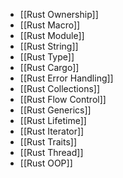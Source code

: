 - [[Rust Ownership]]
- [[Rust Macro]]
- [[Rust Module]]
- [[Rust String]]
- [[Rust Type]]
- [[Rust Cargo]]
- [[Rust Error Handling]]
- [[Rust Collections]]
- [[Rust Flow Control]]
- [[Rust Generics]]
- [[Rust Lifetime]]
- [[Rust Iterator]]
- [[Rust Traits]]
- [[Rust Thread]]
- [[Rust OOP]]